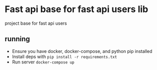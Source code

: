 # Fast api base for fast api users lib

project base for fast api users

## running

- Ensure you have docker, docker-compose, and python pip installed
- Install deps with `pip install -r requirements.txt`
- Run server `docker-compose up`
